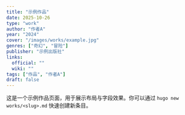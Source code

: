 ```yaml
---
title: "示例作品"
date: 2025-10-26
type: "work"
author: "作者A"
year: "2024"
cover: "/images/works/example.jpg"
genres: ["奇幻", "冒险"]
publisher: "示例出版社"
links:
  official: ""
  wiki: ""
tags: ["作品", "作者A"]
draft: false
---
```


这是一个示例作品页面，用于展示布局与字段效果。你可以通过 `hugo new works/<slug>.md` 快速创建新条目。